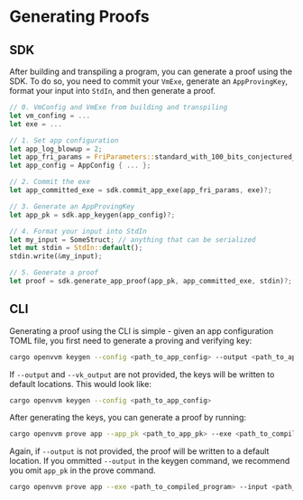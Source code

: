 # Generating Proofs
## SDK
After building and transpiling a program, you can generate a proof using the SDK. To do so, you need to commit your `VmExe`, generate an `AppProvingKey`, format your input into `StdIn`, and then generate a proof.
```rust
// 0. VmConfig and VmExe from building and transpiling
let vm_confing = ...
let exe = ...

// 1. Set app configuration
let app_log_blowup = 2;
let app_fri_params = FriParameters::standard_with_100_bits_conjectured_security(app_log_blowup);
let app_config = AppConfig { ... };

// 2. Commit the exe
let app_committed_exe = sdk.commit_app_exe(app_fri_params, exe)?;

// 3. Generate an AppProvingKey
let app_pk = sdk.app_keygen(app_config)?;

// 4. Format your input into StdIn
let my_input = SomeStruct; // anything that can be serialized
let mut stdin = StdIn::default();
stdin.write(&my_input);

// 5. Generate a proof
let proof = sdk.generate_app_proof(app_pk, app_committed_exe, stdin)?;
```
## CLI
Generating a proof using the CLI is simple - given an app configuration TOML file, you first need to generate a proving and verifying key:
```bash
cargo openvvm keygen --config <path_to_app_config> --output <path_to_app_pk> --vk_output <path_to_app_vk>
```
If `--output` and `--vk_output` are not provided, the keys will be written to default locations. This would look like:
```bash
cargo openvvm keygen --config <path_to_app_config>
```

After generating the keys, you can generate a proof by running:
```bash
cargo openvvm prove app --app_pk <path_to_app_pk> --exe <path_to_compiled_program> --input <path_to_input> --output <path_to_output>
```
Again, if `--output` is not provided, the proof will be written to a default location. If you ommitted `--output` in the keygen command, we recommend you omit `app_pk` in the prove command.
```bash
cargo openvvm prove app --exe <path_to_compiled_program> --input <path_to_input>
```
